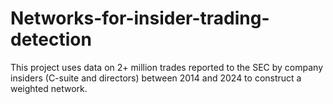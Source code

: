 # Networks-for-insider-trading-detection
This project uses data on 2+ million trades reported to the SEC by company insiders (C-suite and directors) between 2014 and 2024 to construct a weighted network.
